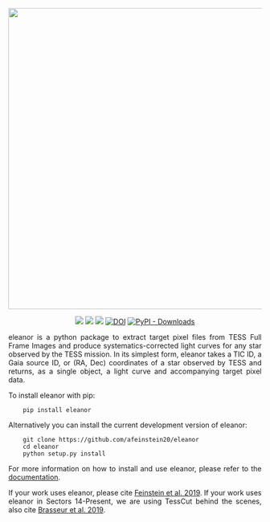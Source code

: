<p align="center">
  <img width = "600" src="./figures/eleanor.gif"/>
</p>
<p align="center">  
  <a href="https://travis-ci.org/afeinstein20/eleanor/">
  <img src="https://github.com/afeinstein20/eleanor/actions/workflows/python-package.yml/badge.svg?colorB=F9E84F"/></a>
  <a href="https://afeinstein20.github.io/eleanor/">
  <img src="https://github.com/afeinstein20/eleanor/actions/workflows/main.yml/badge-4D827F.svg?style=flat"/></a>
  <a href="https://ui.adsabs.harvard.edu/abs/2019PASP..131i4502F/abstract"><img src="https://img.shields.io/badge/read-the_paper-4D827F.svg?style=flat"/></a>
  <a href="https://doi.org/10.5281/zenodo.2597620"><img src="https://zenodo.org/badge/DOI/10.5281/zenodo.2597620.svg?colorB=3C0650" alt="DOI"></a>
  <a href="https://pypi.org/project/eleanor/"><img alt="PyPI - Downloads" src="https://img.shields.io/pypi/dm/eleanor?color=F9E84F&logo=eleanor"></a>

</p>

<div align="justify">
eleanor is a python package to extract target pixel files from TESS Full Frame Images and produce systematics-corrected light curves for any star observed by the TESS mission. In its simplest form, eleanor  takes a TIC ID, a Gaia source ID, or (RA, Dec) coordinates of a star  observed by TESS and returns, as a single object, a light curve and  accompanying target pixel data.

To install eleanor with pip:

        pip install eleanor
        

Alternatively you can install the current development version of eleanor:

        git clone https://github.com/afeinstein20/eleanor
        cd eleanor
        python setup.py install

For more information on how to install and use eleanor, please refer to the <a href="http://adina.feinste.in/eleanor/">documentation</a>.

If your work uses eleanor, please cite <a href="https://ui.adsabs.harvard.edu/abs/2019PASP..131i4502F/abstract">Feinstein et al. 2019</a>. If your work uses eleanor in Sectors 14-Present, we are using TessCut behind the scenes, also cite <a href="https://ui.adsabs.harvard.edu/abs/2019ascl.soft05007B/abstract">Brasseur et al. 2019</a>.
